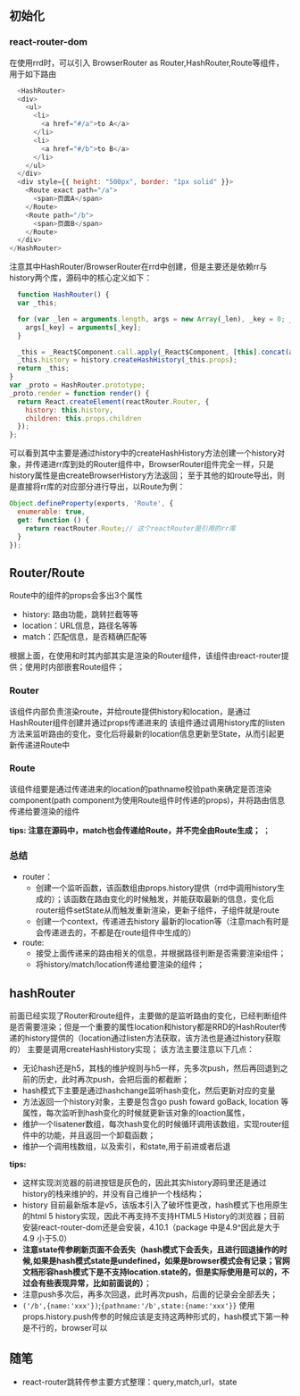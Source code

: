 ## 初始化
### react-router-dom
  在使用rrd时，可以引入 BrowserRouter as Router,HashRouter,Route等组件，用于如下路由
  ~~~JavaScript
    <HashRouter>
    <div>
      <ul>
        <li>
          <a href="#/a">to A</a>
        </li>
        <li>
          <a href="#/b">to B</a>
        </li>
      </ul>
    </div>
    <div style={{ height: "500px", border: "1px solid" }}>
      <Route exact path="/a">
        <span>页面A</span>
      </Route>
      <Route path="/b">
        <span>页面B</span>
      </Route>
    </div>
  </HashRouter>
  ~~~

  注意其中HashRouter/BrowserRouter在rrd中创建，但是主要还是依赖rr与history两个库，源码中的核心定义如下：
  ~~~JavaScript
    function HashRouter() {
    var _this;

    for (var _len = arguments.length, args = new Array(_len), _key = 0; _key < _len; _key++) {
      args[_key] = arguments[_key];
    }

    _this = _React$Component.call.apply(_React$Component, [this].concat(args)) || this;
    _this.history = history.createHashHistory(_this.props);
    return _this;
  }
  var _proto = HashRouter.prototype;
  _proto.render = function render() {
    return React.createElement(reactRouter.Router, {
      history: this.history,
      children: this.props.children
    });
  };
  ~~~
可以看到其中主要是通过history中的createHashHistory方法创建一个history对象，并传递进rr库到处的Router组件中，BrowserRouter组件完全一样，只是history属性是由createBrowserHistory方法返回；
至于其他的如route导出，则是直接将rr库的对应部分进行导出，以Route为例：
~~~JavaScript
Object.defineProperty(exports, 'Route', {
  enumerable: true,
  get: function () {
    return reactRouter.Route;// 这个reactRouter是引用的rr库
  }
});
~~~

## Router/Route
  Route中的组件的props会多出3个属性
  - history: 路由功能，跳转拦截等等
  - location：URL信息，路径名等等 
  - match：匹配信息，是否精确匹配等

  根据上面，在使用<HashRouter />和<BrowserRouter />时其内部其实是渲染的Router组件，该组件由react-router提供；使用时内部嵌套Route组件；

### Router
  该组件内部负责渲染route，并给route提供history和location，是通过HashRouter组件创建并通过props传递进来的
  该组件通过调用history库的listen方法来监听路由的变化，变化后将最新的location信息更新至State，从而引起更新传递进Route中
### Route
  该组件组要是通过传递进来的location的pathname校验path来确定是否渲染component(path component为使用Route组件时传递的props)，并将路由信息传递给要渲染的组件

  **tips: 注意在源码中，match也会传递给Route，并不完全由Route生成；** ；

### 总结
- router：
  - 创建一个监听函数，该函数组由props.history提供（rrd中调用history生成的）；该函数在路由变化的时候触发，并能获取最新的信息，变化后router组件setState从而触发重新渲染，更新子组件，子组件就是route
  - 创建一个context，传递进去history  最新的location等（注意mach有时是会传递进去的，不都是在route组件中生成的）
- route:
  - 接受上面传递来的路由相关的信息，并根据路径判断是否需要渲染组件；
  - 将history/match/location传递给要渲染的组件；
## hashRouter 
  前面已经实现了Router和route组件，主要做的是监听路由的变化，已经判断组件是否需要渲染；但是一个重要的属性location和history都是RRD的HashRouter传递的history提供的（location通过listen方法获取，该方法也是通过history获取的）
  主要是调用createHashHistory实现；
  该方法主要注意以下几点：
  - 无论hash还是h5，其栈的维护规则与h5一样，先多次push，然后再回退到之前的历史，此时再次push，会把后面的都截断；
  - hash模式下主要是通过hashchange监听hash变化，然后更新对应的变量
  - 方法返回一个history对象，主要是包含go push foward goBack, location 等属性，每次监听到hash变化的时候就更新该对象的loaction属性，
  - 维护一个lisatener数组，每次hash变化的时候循环调用该数组，实现router组件中的功能，并且返回一个卸载函数；
  - 维护一个调用栈数组，以及索引，和state,用于前进或者后退

**tips:** 
- 这样实现浏览器的前进按钮是灰色的，因此其实history源码里还是通过history的栈来维护的，并没有自己维护一个栈结构；
- history 目前最新版本是v5，该版本引入了破坏性更改，hash模式下也用原生的html 5 history实现，因此不再支持不支持HTML5 History的浏览器；目前安装react-router-dom还是会安装，4.10.1（package 中是4.9^因此是大于4.9 小于5.0）
- **注意state传参刷新页面不会丢失（hash模式下会丢失，且进行回退操作的时候,如果是hash模式state是undefined，如果是browser模式会有记录；官网文档形容hash模式下是不支持location.state的，但是实际使用是可以的，不过会有些表现异常，比如前面说的）**；
- 注意push多次后，再多次回退，此时再次push，后面的记录会全部丢失；
- `('/b',{name:'xxx'})`;`{pathname:'/b',state:{name:'xxx'}}` 使用props.history.push传参的时候应该是支持这两种形式的，hash模式下第一种是不行的，browser可以
## 随笔

  - react-router跳转传参主要方式整理：query,match,url，state
  